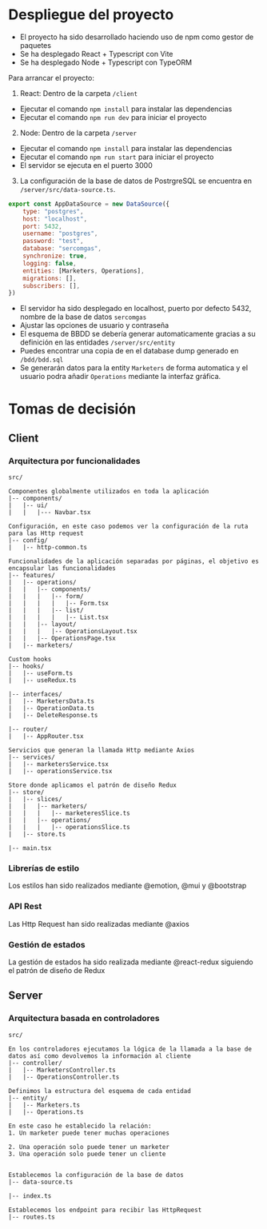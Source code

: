 # Despliegue del proyecto

- El proyecto ha sido desarrollado haciendo uso de npm como gestor de paquetes
- Se ha desplegado React + Typescript con Vite
- Se ha desplegado Node + Typescript con TypeORM

Para arrancar el proyecto:

1. React: Dentro de la carpeta `/client`
- Ejecutar el comando `npm install` para instalar las dependencias
- Ejecutar el comando `npm run dev` para iniciar el proyecto

2. Node: Dentro de la carpeta `/server`
- Ejecutar el comando `npm install` para instalar las dependencias
- Ejecutar el comando `npm run start` para iniciar el proyecto
- El servidor se ejecuta en el puerto 3000

3. La configuración de la base de datos de PostrgreSQL se encuentra en `/server/src/data-source.ts`.

```js
export const AppDataSource = new DataSource({
    type: "postgres",
    host: "localhost",
    port: 5432,
    username: "postgres",
    password: "test",
    database: "sercomgas",
    synchronize: true,
    logging: false,
    entities: [Marketers, Operations],
    migrations: [],
    subscribers: [],
})
```

- El servidor ha sido desplegado en localhost, puerto por defecto 5432, nombre de la base de datos `sercomgas`
- Ajustar las opciones de usuario y contraseña
- El esquema de BBDD se debería generar automaticamente gracias a su definición en las entidades `/server/src/entity`
- Puedes encontrar una copia de en el database dump generado en `/bdd/bdd.sql`
- Se generarán datos para la entity `Marketers` de forma automatica y el usuario podra añadir `Operations` mediante la interfaz gráfica.

# Tomas de decisión

## Client

### Arquitectura por funcionalidades
```
src/

Componentes globalmente utilizados en toda la aplicación
|-- components/
|   |-- ui/
|   |   |--- Navbar.tsx

Configuración, en este caso podemos ver la configuración de la ruta para las Http request
|-- config/
|   |-- http-common.ts

Funcionalidades de la aplicación separadas por páginas, el objetivo es encapsular las funcionalidades
|-- features/
|   |-- operations/
|   |   |-- components/
|   |   |   |-- form/
|   |   |   |   |-- Form.tsx
|   |   |   |-- list/
|   |   |   |   |-- List.tsx
|   |   |-- layout/
|   |   |   |-- OperationsLayout.tsx
|   |   |-- OperationsPage.tsx
|   |-- marketers/

Custom hooks
|-- hooks/
|   |-- useForm.ts
|   |-- useRedux.ts

|-- interfaces/
|   |-- MarketersData.ts
|   |-- OperationData.ts
|   |-- DeleteResponse.ts

|-- router/
|   |-- AppRouter.tsx

Servicios que generan la llamada Http mediante Axios
|-- services/
|   |-- marketersService.tsx
|   |-- operationsService.tsx

Store donde aplicamos el patrón de diseño Redux
|-- store/
|   |-- slices/
|   |   |-- marketers/
|   |   |   |-- marketeresSlice.ts
|   |   |-- operations/
|   |   |   |-- operationsSlice.ts
|   |-- store.ts

|-- main.tsx
```
### Librerías de estilo
Los estilos han sido realizados mediante @emotion, @mui y @bootstrap

### API Rest
Las Http Request han sido realizadas mediante @axios

### Gestión de estados
La gestión de estados ha sido realizada mediante @react-redux siguiendo el patrón de diseño de Redux

## Server

### Arquitectura basada en controladores
```
src/

En los controladores ejecutamos la lógica de la llamada a la base de datos así como devolvemos la información al cliente
|-- controller/
|   |-- MarketersController.ts
|   |-- OperationsController.ts

Definimos la estructura del esquema de cada entidad
|-- entity/
|   |-- Marketers.ts
|   |-- Operations.ts

En este caso he establecido la relación:
1. Un marketer puede tener muchas operaciones

2. Una operación solo puede tener un marketer
3. Una operación solo puede tener un cliente


Establecemos la configuración de la base de datos
|-- data-source.ts

|-- index.ts

Establecemos los endpoint para recibir las HttpRequest
|-- routes.ts
```
